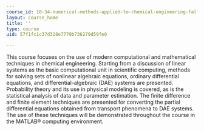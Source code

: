 ```yaml
---
course_id: 10-34-numerical-methods-applied-to-chemical-engineering-fall-2005
layout: course_home
title: ''
type: course
uid: 57f1fc1c37d328e7770b736279d59fe0

---
```

This course focuses on the use of modern computational and mathematical techniques in chemical engineering. Starting from a discussion of linear systems as the basic computational unit in scientific computing, methods for solving sets of nonlinear algebraic equations, ordinary differential equations, and differential-algebraic (DAE) systems are presented. Probability theory and its use in physical modeling is covered, as is the statistical analysis of data and parameter estimation. The finite difference and finite element techniques are presented for converting the partial differential equations obtained from transport phenomena to DAE systems. The use of these techniques will be demonstrated throughout the course in the MATLAB® computing environment.
